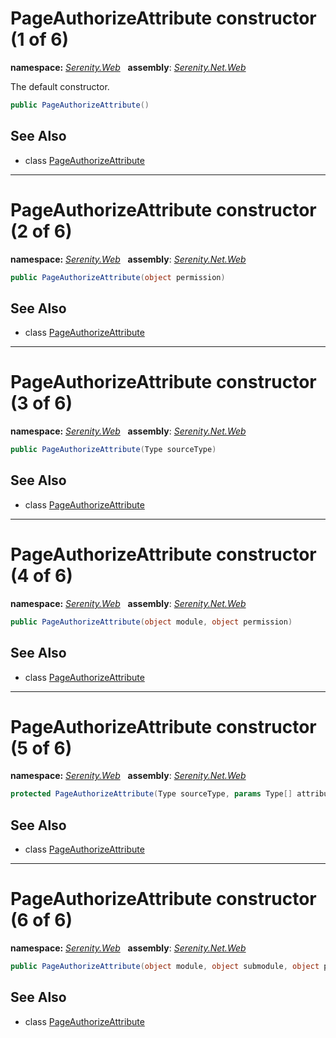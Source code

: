 # PageAuthorizeAttribute constructor (1 of 6)
**namespace:** *[Serenity.Web](../../README.md#serenity.web-namespace)*   **assembly**: *[Serenity.Net.Web](../../README.md)*

The default constructor.

```csharp
public PageAuthorizeAttribute()
```

## See Also

* class [PageAuthorizeAttribute](../PageAuthorizeAttribute.md)

---

# PageAuthorizeAttribute constructor (2 of 6)
**namespace:** *[Serenity.Web](../../README.md#serenity.web-namespace)*   **assembly**: *[Serenity.Net.Web](../../README.md)*

```csharp
public PageAuthorizeAttribute(object permission)
```

## See Also

* class [PageAuthorizeAttribute](../PageAuthorizeAttribute.md)

---

# PageAuthorizeAttribute constructor (3 of 6)
**namespace:** *[Serenity.Web](../../README.md#serenity.web-namespace)*   **assembly**: *[Serenity.Net.Web](../../README.md)*

```csharp
public PageAuthorizeAttribute(Type sourceType)
```

## See Also

* class [PageAuthorizeAttribute](../PageAuthorizeAttribute.md)

---

# PageAuthorizeAttribute constructor (4 of 6)
**namespace:** *[Serenity.Web](../../README.md#serenity.web-namespace)*   **assembly**: *[Serenity.Net.Web](../../README.md)*

```csharp
public PageAuthorizeAttribute(object module, object permission)
```

## See Also

* class [PageAuthorizeAttribute](../PageAuthorizeAttribute.md)

---

# PageAuthorizeAttribute constructor (5 of 6)
**namespace:** *[Serenity.Web](../../README.md#serenity.web-namespace)*   **assembly**: *[Serenity.Net.Web](../../README.md)*

```csharp
protected PageAuthorizeAttribute(Type sourceType, params Type[] attributeTypes)
```

## See Also

* class [PageAuthorizeAttribute](../PageAuthorizeAttribute.md)

---

# PageAuthorizeAttribute constructor (6 of 6)
**namespace:** *[Serenity.Web](../../README.md#serenity.web-namespace)*   **assembly**: *[Serenity.Net.Web](../../README.md)*

```csharp
public PageAuthorizeAttribute(object module, object submodule, object permission)
```

## See Also

* class [PageAuthorizeAttribute](../PageAuthorizeAttribute.md)